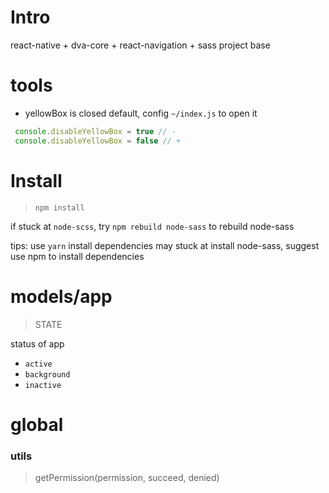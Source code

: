 # Intro

react-native + dva-core + react-navigation + sass project base 


# tools

 - yellowBox is closed default, config `~/index.js` to open it
 
 ```js
  console.disableYellowBox = true // -
  console.disableYellowBox = false // +
```

# Install

> `npm install`

if stuck at `node-scss`, try `npm rebuild node-sass` to rebuild node-sass

tips: use `yarn` install dependencies may stuck at install node-sass, suggest use npm to install dependencies


# models/app

> STATE

status of app

- `active`
- `background `
- `inactive`

# global

### utils

> getPermission(permission, succeed, denied)

> 
